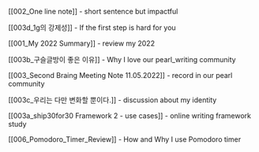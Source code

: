 
[[002_One line note]]  - short sentence but impactful 

[[003d_1g의 강제성]] - If the first step is hard for you

[[001_My 2022 Summary]] - review my 2022 

[[003b_구슬글방이 좋은 이유]] - Why I love our pearl_writing community 

[[003_Second Braing Meeting Note 11.05.2022]] - record in our pearl community 

[[003c_우리는 다만 변화할 뿐이다.]] - discussion about my identity 

[[003a_ship30for30 Framework 2 - use cases]] - online writing framework study

[[006_Pomodoro_Timer_Review]] - How and Why I use Pomodoro timer
